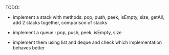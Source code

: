 TODO:
- implement a stack with methods: pop, push, peek, isEmpty, size, getAll, add 2 stacks together, comparison of stacks
- implement a queue : pop, push, peek, isEmpty, size

- implement them using list and deque and check which implementation behaves better

